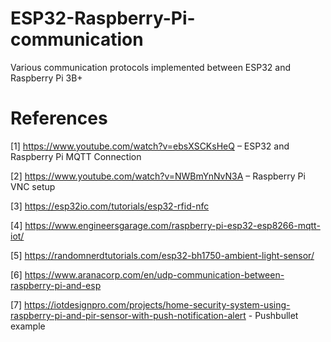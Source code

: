 # ESP32-Raspberry-Pi-communication
Various communication protocols implemented between ESP32 and Raspberry Pi 3B+

# References

[1]	 https://www.youtube.com/watch?v=ebsXSCKsHeQ – ESP32 and Raspberry Pi MQTT Connection

[2]	 https://www.youtube.com/watch?v=NWBmYnNvN3A – Raspberry Pi VNC setup

[3]	 https://esp32io.com/tutorials/esp32-rfid-nfc

[4]	 https://www.engineersgarage.com/raspberry-pi-esp32-esp8266-mqtt-iot/

[5]	 https://randomnerdtutorials.com/esp32-bh1750-ambient-light-sensor/

[6]  https://www.aranacorp.com/en/udp-communication-between-raspberry-pi-and-esp

[7]	https://iotdesignpro.com/projects/home-security-system-using-raspberry-pi-and-pir-sensor-with-push-notification-alert - Pushbullet example
